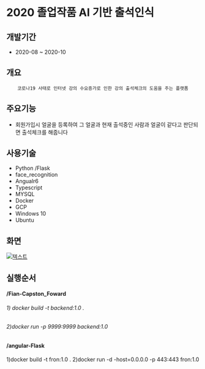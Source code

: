 # 2020 졸업작품 AI 기반 출석인식

## 개발기간
* 2020-08 ~ 2020-10

## 개요
~~~
    코로나19 사태로 인터넷 강의 수요증가로 인한 강의 출석체크의 도움을 주는 플랫폼  
~~~


## 주요기능
* 회원가입시 얼굴을 등록하여 그 얼굴과 현재 출석중인 사람과 얼굴이 같다고 판단되면 출석체크를 해줍니다


## 사용기술 
* Python /Flask
* face_recognition
* Angualr6 
* Typescript
* MYSQL 
* Docker 
* GCP 
* Windows 10 
* Ubuntu 

## 화면 
[![텍스트](https://github.com/slackid/Final_Capston_Forward/blob/master/1.PNG)]()


## 실행순서

#### /Fian-Capston_Foward
###### 1) docker build -t backend:1.0 . 
###### 2)docker run -p 9999:9999 backend:1.0

#### /angular-Flask
1)docker build -t fron:1.0 . 
2)docker run -d -host=0.0.0.0 -p 443:443 fron:1.0 
